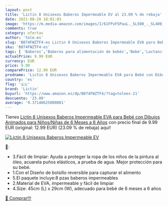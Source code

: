 ```yaml
---
layout: post
title: 'Lictin 8 Unisexos Baberos Impermeable EV al 23.09 % de rebaja'
date: 2021-08-20 18:01:03
image: 'https://m.media-amazon.com/images/I/61FPxF5PauL._SL500_._SL400_.jpg'
comments: true
category: ofertas
author: 'tole.es'
slug: 'B074FWZTF4-es Lictin 8 Unisexos Baberos Impermeable EVA para Bebé con...'
sku: 'B074FWZTF4-es'
tags: [ 'Baberos','Baberos para alimentación de bebés','Bebé','Lactancia y alimentación','bebé','lictin', ]
actualPrice: 9.99 EUR
currency: EUR
price: 9.99
comparePrice: 12.99 EUR
prodname: 'Lictin 8 Unisexos Baberos Impermeable EVA para Bebé con Dibujos Animados para Niños/Niñas de 6 Meses a 6 Años'
country: 'es'
flag: '🇪🇸'
brand: 'Lictin'
buyurl: 'https://www.amazon.es/dp/B074FWZTF4/?tag=tolees-21'
descuento: '23.09'
average: '9.37140625000001'
---
```


Tienes [Lictin 8 Unisexos Baberos Impermeable EVA para Bebé con Dibujos Animados para Niños/Niñas de 6 Meses a 6 Años](https://www.amazon.es/dp/B074FWZTF4/?tag=tolees-21) con precio final de  9.99 EUR (original: 12.99 EUR) (23.09 %  de rebaja) aqui!

[![Lictin 8 Unisexos Baberos Impermeable EV](https://m.media-amazon.com/images/I/61FPxF5PauL._SL500_._SL400_.jpg)](https://www.amazon.es/dp/B074FWZTF4/?tag=tolees-21)

🔎:

- 3.Fácil de limpiar: Ayuda a proteger la ropa de los niños de la pintura al óleo, acuarela puños elásticos, a prueba de agua. Mejor protección para su bebé.
- 1.Con el Diseño de bolsillo reversible para capturar el alimento
- 5.El paquete incluye:8 pzas baberos impermeables
- 2.Material de EVA, impermeable y fácil de limpiar
- 4.Size: 45cm (L) x 29cm (W), adecuado para bebé de 6 meses a 6 años

[🛒 Comprar!!!](https://www.amazon.es/dp/B074FWZTF4/?tag=tolees-21)
